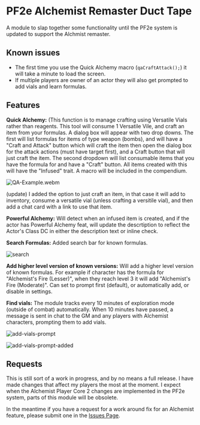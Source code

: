 # PF2e Alchemist Remaster Duct Tape

A module to slap together some functionality until the PF2e system is updated to support the Alchmist remaster.

## Known issues

- The first time you use the Quick Alchemy macro (`qaCraftAttack();`) it will take a minute to load the screen.
- If multiple players are owner of an actor they will also get prompted to add vials and learn formulas.

## Features

**Quick Alchemy:** (This function is to manage crafting using Versatile Vials rather than reagents. This tool will consume 1 Versatile Vile, and craft an item from your formulas. A dialog box will appear with two drop downs. The first will list formulas for items of type weapon (bombs), and will have a "Craft and Attack" button which will craft the item then open the dialog box for the attack actions (must have target first), and a Craft button that will just craft the item. The second dropdown will list consumable items that you have the formula for and have a "Craft" button. All items created with this will have the "Infused" trait. 
A macro will be included in the compendium. 

![QA-Example.webm](https://github.com/user-attachments/assets/1e09c01d-6456-4f24-870f-7beaa78b38cd)

(update) I added the option to just craft an item, in that case it will add to inventory, consume a versatile vial (unless crafting a versitile vial), and then add a chat card with a link to use that item. 

**Powerful Alchemy:** Will detect when an infused item is created, and if the actor has Powerful Alchemy feat, will update the descrtiption to reflect the Actor's Class DC in either the description text or inline check. 

**Search Formulas:** Added search bar for known formulas.

![search](https://github.com/user-attachments/assets/7323ddf2-a013-4f41-b9e8-93abfb63f92e)

**Add higher level version of known versions:** Will add a higher level version of known formulas. For example if character has the formula for "Alchemist's Fire (Lesser)", when they reach level 3 it will add "Alchemist's Fire (Moderate)". Can set to prompt first (default), or automatically add, or disable in settings. 

**Find vials:** The module tracks every 10 minutes of exploration mode (outside of combat) automatically. When 10 minutes have passed, a message is sent in chat to the GM and any players with Alchemist characters, prompting them to add vials. 

![add-vials-prompt](https://github.com/user-attachments/assets/bda0c639-0281-4949-aeea-5546abccb100)

![add-vials-prompt-added](https://github.com/user-attachments/assets/f77364cd-8c2a-4a41-ba6d-8cca8416007a)


## Requests

This is still sort of a work in progress, and by no means a full release. I have made changes that affect my players the most at the moment. I expect when the Alchemist Player Core 2 changes are implemented in the PF2e system, parts of this module will be obsolete. 

In the meantime if you have a request for a work around fix for an Alchemist feature, please submit one in the [Issues Page](https://github.com/thejoester/pf2e-alchemist-remaster-ducttape/issues). 
